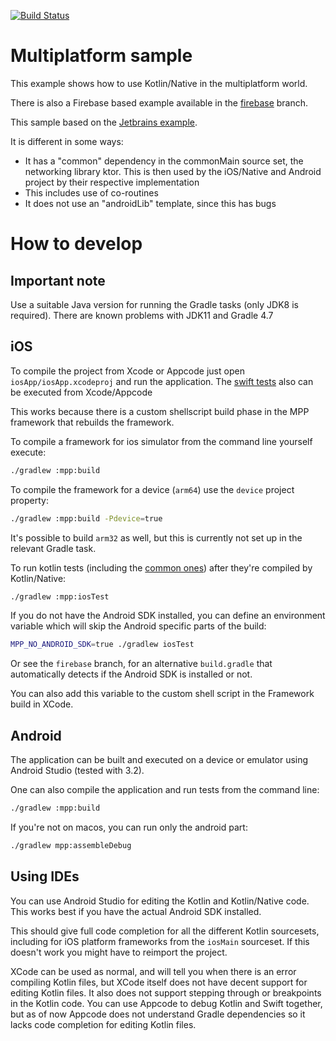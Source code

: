 [![Build Status](https://travis-ci.org/thoutbeckers/kotlin-mpp-example.svg?branch=master)](https://travis-ci.org/thoutbeckers/kotlin-mpp-example)

# Multiplatform sample
This example shows how to use Kotlin/Native in the multiplatform world.

There is also a Firebase based example available in the [firebase](https://github.com/thoutbeckers/kotlin-mpp-example/tree/firebase) branch.

This sample based on the [Jetbrains example](https://github.com/JetBrains/kotlin-mpp-example).

It is different in some ways:
- It has a "common" dependency in the commonMain source set, the networking library ktor. This is then used by the iOS/Native and Android project by their respective implementation
- This includes use of co-routines
- It does not use an "androidLib" template, since this has bugs


# How to develop

## Important note
Use a suitable Java version for running the Gradle tasks (only JDK8 is required). There are known problems with JDK11 and Gradle 4.7
  
## iOS

To compile the project from Xcode or Appcode just open `iosApp/iosApp.xcodeproj` and run the application.
The [swift tests](iosApp/iosAppTests/iosAppTests.swift) also can be executed from Xcode/Appcode

This works because there is a custom shellscript build phase in the MPP framework that rebuilds the framework.

To compile a framework for ios simulator from the command line yourself execute:

```bash
./gradlew :mpp:build
```
To compile the framework for a device (`arm64`) use the `device` project property:

```bash
./gradlew :mpp:build -Pdevice=true
```

It's possible to build `arm32` as well, but this is currently not set up in the relevant Gradle task.

To run kotlin tests (including the [common ones](mpp/src/commonTest/kotlin/CalculatorTest.kt)) after they're compiled by Kotlin/Native:

```bash
./gradlew :mpp:iosTest
```

If you do not have the Android SDK installed, you can define an environment variable which will skip the Android specific parts of the build:

```bash
MPP_NO_ANDROID_SDK=true ./gradlew iosTest
```

Or see the `firebase` branch, for an alternative `build.gradle` that automatically detects if the Android SDK is installed or not.

You can also add this variable to the custom shell script in the Framework build in XCode.

## Android

The application can be built and executed on a device or emulator using Android Studio (tested with 3.2).

One can also compile the application and run tests from the command line:

```bash
./gradlew :mpp:build
```

If you're not on macos, you can run only the android part:

```bash
./gradlew mpp:assembleDebug
```

## Using IDEs

You can use Android Studio for editing the Kotlin and Kotlin/Native code. This works best if you have the actual Android SDK installed.

This should give full code completion for all the different Kotlin sourcesets, including for iOS platform frameworks from the `iosMain` sourceset. If this doesn't work you might have to reimport the project.

XCode can be used as normal, and will tell you when there is an error compiling Kotlin files, but XCode itself does not have decent support for editing Kotlin files. It also does not support stepping through or breakpoints in the Kotlin code. You can use Appcode to debug Kotlin and Swift together, but as of now Appcode does not understand Gradle dependencies so it lacks code completion for editing Kotlin files.
